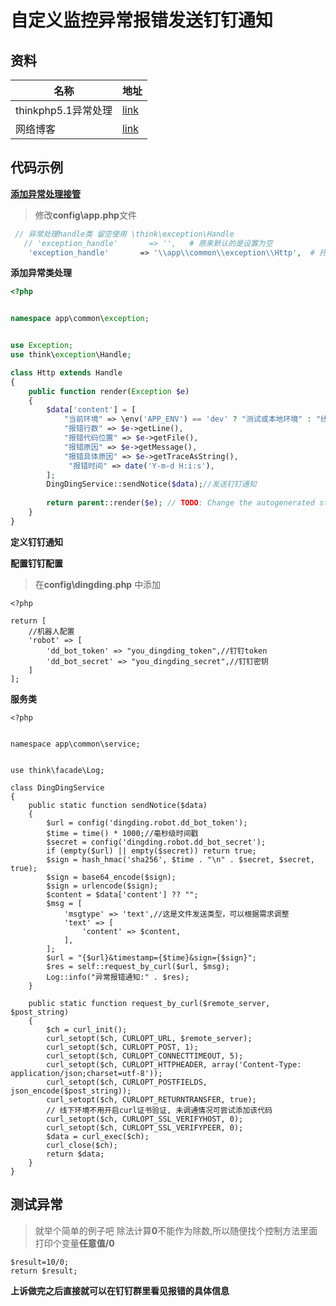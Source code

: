 # 自定义监控异常报错发送钉钉通知

## 资料

| 名称                | 地址                                                         |
| ------------------- | ------------------------------------------------------------ |
| thinkphp5.1异常处理 | [link](https://www.kancloud.cn/manual/thinkphp5_1/354092)    |
| 网络博客            | [link](https://blog.csdn.net/haibo0668/article/details/125236649) |



## 代码示例

[**添加异常处理接管**](https://www.kancloud.cn/manual/thinkphp5_1/354092)

> 修改**config\app.php**文件

```php
 // 异常处理handle类 留空使用 \think\exception\Handle
   // 'exception_handle'       => '',   # 原来默认的是设置为空
    'exception_handle'       => '\\app\\common\\exception\\Http',  # 托管后的异常位置
```

**添加异常类处理**

```php
<?php


namespace app\common\exception;


use Exception;
use think\exception\Handle;

class Http extends Handle
{
    public function render(Exception $e)
    {
        $data['content'] = [
            "当前环境" => \env('APP_ENV') == 'dev' ? "测试或本地环境" : "线上环境",     //可以.env里面设置判断环境是线上还是测试
            "报错行数" => $e->getLine(),
            "报错代码位置" => $e->getFile(),
            "报错原因" => $e->getMessage(),
            "报错具体原因" => $e->getTraceAsString(),
             "报错时间" => date('Y-m-d H:i:s'),
        ];
        DingDingService::sendNotice($data);//发送钉钉通知
        
        return parent::render($e); // TODO: Change the autogenerated stub      默认返回给父类处理异常
    }
}
```

**定义钉钉通知**

**配置钉钉配置**

> 在**config\dingding.php** 中添加

```shell
<?php

return [
    //机器人配置
    'robot' => [
        'dd_bot_token' => "you_dingding_token",//钉钉token
        'dd_bot_secret' => "you_dingding_secret",//钉钉密钥
    ]
];
```

**服务类**

```shell
<?php


namespace app\common\service;


use think\facade\Log;

class DingDingService
{
    public static function sendNotice($data)
    {
        $url = config('dingding.robot.dd_bot_token');
        $time = time() * 1000;//毫秒级时间戳
        $secret = config('dingding.robot.dd_bot_secret');
        if (empty($url) || empty($secret)) return true;
        $sign = hash_hmac('sha256', $time . "\n" . $secret, $secret, true);
        $sign = base64_encode($sign);
        $sign = urlencode($sign);
        $content = $data['content'] ?? "";
        $msg = [
            'msgtype' => 'text',//这是文件发送类型，可以根据需求调整
            'text' => [
                'content' => $content,
            ],
        ];
        $url = "{$url}&timestamp={$time}&sign={$sign}";
        $res = self::request_by_curl($url, $msg);
        Log::info("异常报错通知:" . $res);
    }

    public static function request_by_curl($remote_server, $post_string)
    {
        $ch = curl_init();
        curl_setopt($ch, CURLOPT_URL, $remote_server);
        curl_setopt($ch, CURLOPT_POST, 1);
        curl_setopt($ch, CURLOPT_CONNECTTIMEOUT, 5);
        curl_setopt($ch, CURLOPT_HTTPHEADER, array('Content-Type: application/json;charset=utf-8'));
        curl_setopt($ch, CURLOPT_POSTFIELDS, json_encode($post_string));
        curl_setopt($ch, CURLOPT_RETURNTRANSFER, true);
        // 线下环境不用开启curl证书验证, 未调通情况可尝试添加该代码
        curl_setopt($ch, CURLOPT_SSL_VERIFYHOST, 0);
        curl_setopt($ch, CURLOPT_SSL_VERIFYPEER, 0);
        $data = curl_exec($ch);
        curl_close($ch);
        return $data;
    }
}
```

## 测试异常

> 就举个简单的例子吧 除法计算**0**不能作为除数,所以随便找个控制方法里面打印个变量**任意值/0**

````shell
$result=10/0;
return $result;
````

**上诉做完之后直接就可以在钉钉群里看见报错的具体信息**